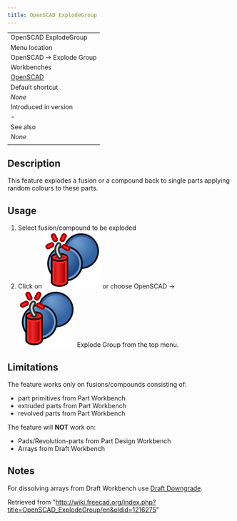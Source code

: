 ```yaml
---
title: OpenSCAD ExplodeGroup
---
```


|                                                      |
| ---------------------------------------------------- |
| OpenSCAD ExplodeGroup                                |
| Menu location                                        |
| OpenSCAD → Explode Group‏‎                           |
| Workbenches                                          |
| [OpenSCAD](/OpenSCAD_Workbench "OpenSCAD Workbench") |
| Default shortcut                                     |
| _None_                                               |
| Introduced in version                                |
| -                                                    |
| See also                                             |
| _None_                                               |
|                                                      |

## Description

This feature explodes a fusion or a compound back to single parts applying random colours to these parts.

## Usage

1. Select fusion/compound to be exploded
2. Click on ![](/src/assets/images/OpenSCAD_ExplodeGroup.svg) or choose OpenSCAD → ![](/src/assets/images/OpenSCAD_ExplodeGroup.svg) Explode Group from the top menu.

## Limitations

The feature works only on fusions/compounds consisting of:

- part primitives from Part Workbench
- extruded parts from Part Workbench
- revolved parts from Part Workbench

The feature will **NOT** work on:

- Pads/Revolution-parts from Part Design Workbench
- Arrays from Draft Workbench

## Notes

For dissolving arrays from Draft Workbench use [Draft Downgrade](/Draft_Downgrade "Draft Downgrade").

Retrieved from "<http://wiki.freecad.org/index.php?title=OpenSCAD_ExplodeGroup/en&oldid=1216275>"
